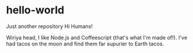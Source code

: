 # hello-world
Just another repository
Hi Humans!

Wiriya head, I like Node.js and Coffeescript (that's what I'm made of!).
I've had tacos on the moon and find them far supurier to Earth tacos.

